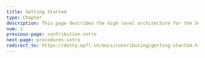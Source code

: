 ```yaml
---
title: Getting Started
type: Chapter
description: This page describes the high level architecture for the Scala 3 compiler.
num: 2
previous-page: contribution-intro
next-page: procedures-intro
redirect_to: https://dotty.epfl.ch/docs/contributing/getting-started.html
---
```

